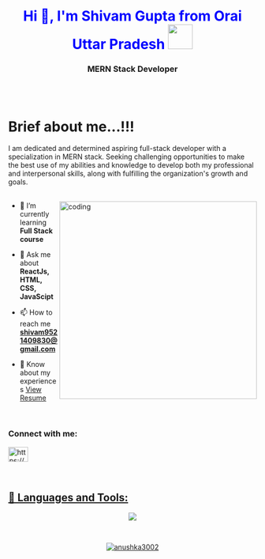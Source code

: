 <br><br>
<h1 style="color:blue" align="center">Hi 👋, I'm Shivam Gupta from Orai Uttar Pradesh
   <a target="_blank" rel="noopener noreferrer" href="https://camo.githubusercontent.com/63371d36886ee658f5a97401f393e1ab1684b2fd3de674b8f5efc7d410b2a3d0/68747470733a2f2f6d656469612e67697068792e636f6d2f6d656469612f57556c706c634d704f43456d5447427442572f67697068792e676966"><img src="https://camo.githubusercontent.com/63371d36886ee658f5a97401f393e1ab1684b2fd3de674b8f5efc7d410b2a3d0/68747470733a2f2f6d656469612e67697068792e636f6d2f6d656469612f57556c706c634d704f43456d5447427442572f67697068792e676966" width="50px" style="max-width: 100%;"></a>
</h1>
<h3 align="center">MERN Stack Developer</h3>
<br><br>












# Brief about me...!!!
I am dedicated  and  determined  aspiring  full-stack developer with a specialization  in MERN stack. Seeking challenging  opportunities  to make  the  best  use  of my abilities  and  knowledge  to  develop  both  my professional and interpersonal skills, along with fulfilling the organization's growth and goals.
<br><br>


<img align="right" alt="coding" width="400" src="https://cdn.dribbble.com/users/2401141/screenshots/5487982/developers-gif-showcase.gif"></img>

- 🌱 I’m currently learning **Full Stack course**

- 💬 Ask me about **ReactJs, HTML, CSS, JavaScipt**

- 📫 How to reach me **shivam9521409830@gmail.com**

- 📄 Know about my experiences <a href="https://drive.google.com/file/d/1m86A0TKHelynL4yOkwar8k7sfAQVA3oE/view?usp=sharing" target="_blank">View Resume</a>


<br>
<h3 align="left">Connect with me:</h3>
<p align="left">
<a href="https://www.linkedin.com/in/shivam-gupta-265902226/" target="_blank"><img align="center" src="https://raw.githubusercontent.com/rahuldkjain/github-profile-readme-generator/master/src/images/icons/Social/linked-in-alt.svg" alt="https://www.linkedin.com/in/shivam-gupta-265902226/" height="30" width="40" />
</p>
<br>
 
 ## 🚀 Languages and Tools:
 
 <p align="center" >
  <img  src="https://user-images.githubusercontent.com/82999542/132934744-131c1891-4a4f-4e88-a64a-36720ad7470b.png">
  </p>

<br/>

</p>
   
  

  
<!-- <p align="center">
<img align="center" src="https://github-readme-stats.vercel.app/api/top-langs?username=anushka3002&show_icons=true&locale=en&layout=compact" alt="anushka3002" />
<img align="center" height="250px" width="450px" src="https://github-readme-stats.vercel.app/api?username=anushka3002&show_icons=true&locale=en" alt="anushka3002" />
</p> -->

<p align="center"><img align="center" src="https://github-readme-streak-stats.herokuapp.com/?user=anushka3002&" alt="anushka3002" /></p>

<br><br>

